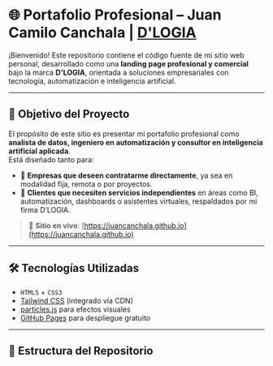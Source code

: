 # 🌐 Portafolio Profesional – Juan Camilo Canchala | [D'LOGIA](https://juancanchala.github.io)

¡Bienvenido! Este repositorio contiene el código fuente de mi sitio web personal, desarrollado como una **landing page profesional y comercial** bajo la marca **D'LOGIA**, orientada a soluciones empresariales con tecnología, automatización e inteligencia artificial.

---

## 🚀 Objetivo del Proyecto

El propósito de este sitio es presentar mi portafolio profesional como **analista de datos, ingeniero en automatización y consultor en inteligencia artificial aplicada**.  
Está diseñado tanto para:

- 🏢 **Empresas que deseen contratarme directamente**, ya sea en modalidad fija, remota o por proyectos.
- 🤝 **Clientes que necesiten servicios independientes** en áreas como BI, automatización, dashboards o asistentes virtuales, respaldados por mi firma D’LOGIA.

> 🔗 **Sitio en vivo**: [https://juancanchala.github.io](https://juancanchala.github.io)

---

## 🛠️ Tecnologías Utilizadas

- `HTML5` + `CSS3`
- [Tailwind CSS](https://tailwindcss.com) (integrado vía CDN)
- [particles.js](https://vincentgarreau.com/particles.js/) para efectos visuales
- [GitHub Pages](https://pages.github.com) para despliegue gratuito

---

## 📂 Estructura del Repositorio





